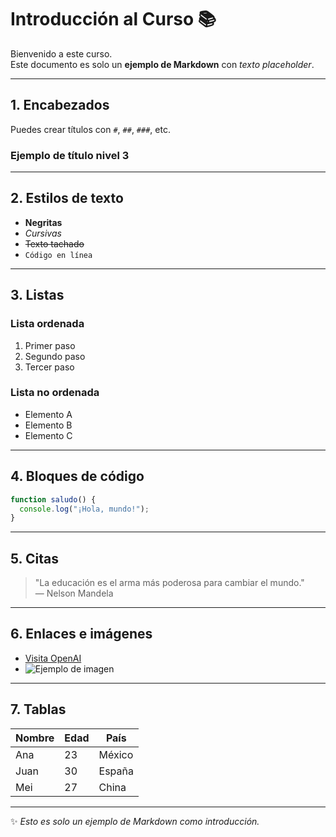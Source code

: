 # Introducción al Curso 📚

Bienvenido a este curso.  
Este documento es solo un **ejemplo de Markdown** con *texto placeholder*.  

---

## 1. Encabezados

Puedes crear títulos con `#`, `##`, `###`, etc.

### Ejemplo de título nivel 3

---

## 2. Estilos de texto

- **Negritas**
- *Cursivas*
- ~~Texto tachado~~
- `Código en línea`

---

## 3. Listas

### Lista ordenada
1. Primer paso
2. Segundo paso
3. Tercer paso

### Lista no ordenada
- Elemento A
- Elemento B
- Elemento C

---

## 4. Bloques de código

```javascript
function saludo() {
  console.log("¡Hola, mundo!");
}
```

---

## 5. Citas

> "La educación es el arma más poderosa para cambiar el mundo."  
> — Nelson Mandela  

---

## 6. Enlaces e imágenes

- [Visita OpenAI](https://www.openai.com)
- ![Ejemplo de imagen](https://via.placeholder.com/150)

---

## 7. Tablas

| Nombre   | Edad | País     |
|----------|------|----------|
| Ana      | 23   | México   |
| Juan     | 30   | España   |
| Mei      | 27   | China    |

---

✨ *Esto es solo un ejemplo de Markdown como introducción.*